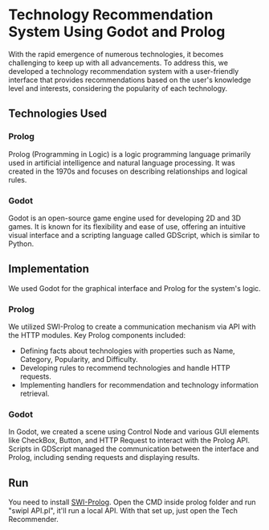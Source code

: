 # Technology Recommendation System Using Godot and Prolog
With the rapid emergence of numerous technologies, it becomes challenging to keep up with all advancements. To address this, we developed a technology recommendation system with a user-friendly interface that provides recommendations based on the user's knowledge level and interests, considering the popularity of each technology.

## Technologies Used

### Prolog
Prolog (Programming in Logic) is a logic programming language primarily used in artificial intelligence and natural language processing. It was created in the 1970s and focuses on describing relationships and logical rules.

### Godot
Godot is an open-source game engine used for developing 2D and 3D games. It is known for its flexibility and ease of use, offering an intuitive visual interface and a scripting language called GDScript, which is similar to Python.

## Implementation
We used Godot for the graphical interface and Prolog for the system's logic.

### Prolog
We utilized SWI-Prolog to create a communication mechanism via API with the HTTP modules. Key Prolog components included:

- Defining facts about technologies with properties such as Name, Category, Popularity, and Difficulty.
- Developing rules to recommend technologies and handle HTTP requests.
- Implementing handlers for recommendation and technology information retrieval.

### Godot
In Godot, we created a scene using Control Node and various GUI elements like CheckBox, Button, and HTTP Request to interact with the Prolog API. Scripts in GDScript managed the communication between the interface and Prolog, including sending requests and displaying results.

## Run

You need to install [SWI-Prolog](https://www.swi-prolog.org/Download.html). Open the CMD inside prolog folder and run "swipl API.pl", it'll run a local API. With that set up, just open the Tech Recommender.
